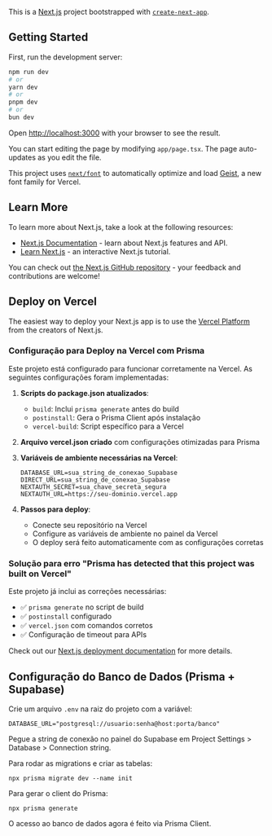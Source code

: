 This is a [Next.js](https://nextjs.org) project bootstrapped with [`create-next-app`](https://nextjs.org/docs/app/api-reference/cli/create-next-app).

## Getting Started

First, run the development server:

```bash
npm run dev
# or
yarn dev
# or
pnpm dev
# or
bun dev
```

Open [http://localhost:3000](http://localhost:3000) with your browser to see the result.

You can start editing the page by modifying `app/page.tsx`. The page auto-updates as you edit the file.

This project uses [`next/font`](https://nextjs.org/docs/app/building-your-application/optimizing/fonts) to automatically optimize and load [Geist](https://vercel.com/font), a new font family for Vercel.

## Learn More

To learn more about Next.js, take a look at the following resources:

- [Next.js Documentation](https://nextjs.org/docs) - learn about Next.js features and API.
- [Learn Next.js](https://nextjs.org/learn) - an interactive Next.js tutorial.

You can check out [the Next.js GitHub repository](https://github.com/vercel/next.js) - your feedback and contributions are welcome!

## Deploy on Vercel

The easiest way to deploy your Next.js app is to use the [Vercel Platform](https://vercel.com/new?utm_medium=default-template&filter=next.js&utm_source=create-next-app&utm_campaign=create-next-app-readme) from the creators of Next.js.

### Configuração para Deploy na Vercel com Prisma

Este projeto está configurado para funcionar corretamente na Vercel. As seguintes configurações foram implementadas:

1. **Scripts do package.json atualizados**:
   - `build`: Inclui `prisma generate` antes do build
   - `postinstall`: Gera o Prisma Client após instalação
   - `vercel-build`: Script específico para a Vercel

2. **Arquivo vercel.json criado** com configurações otimizadas para Prisma

3. **Variáveis de ambiente necessárias na Vercel**:
   ```
   DATABASE_URL=sua_string_de_conexao_Supabase
   DIRECT_URL=sua_string_de_conexao_Supabase
   NEXTAUTH_SECRET=sua_chave_secreta_segura
   NEXTAUTH_URL=https://seu-dominio.vercel.app
   ```

4. **Passos para deploy**:
   - Conecte seu repositório na Vercel
   - Configure as variáveis de ambiente no painel da Vercel
   - O deploy será feito automaticamente com as configurações corretas

### Solução para erro "Prisma has detected that this project was built on Vercel"

Este projeto já inclui as correções necessárias:
- ✅ `prisma generate` no script de build
- ✅ `postinstall` configurado
- ✅ `vercel.json` com comandos corretos
- ✅ Configuração de timeout para APIs

Check out our [Next.js deployment documentation](https://nextjs.org/docs/app/building-your-application/deploying) for more details.

## Configuração do Banco de Dados (Prisma + Supabase)

Crie um arquivo `.env` na raiz do projeto com a variável:

```
DATABASE_URL="postgresql://usuario:senha@host:porta/banco"
```

Pegue a string de conexão no painel do Supabase em Project Settings > Database > Connection string.

Para rodar as migrations e criar as tabelas:

```
npx prisma migrate dev --name init
```

Para gerar o client do Prisma:

```
npx prisma generate
```

O acesso ao banco de dados agora é feito via Prisma Client.
